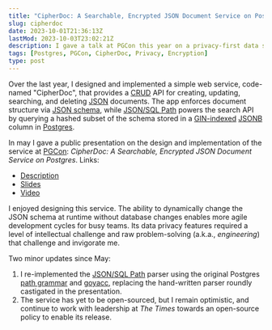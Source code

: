 ```yaml
---
title: "CipherDoc: A Searchable, Encrypted JSON Document Service on Postgres"
slug: cipherdoc
date: 2023-10-01T21:36:13Z
lastMod: 2023-10-03T23:02:21Z
description: I gave a talk at PGCon this year on a privacy-first data storage service I designed and implemented. Perhaps the encryption and searching patterns will inspire others.
tags: [Postgres, PGCon, CipherDoc, Privacy, Encryption]
type: post
---
```


Over the last year, I designed and implemented a simple web service, code-named
"CipherDoc", that provides a [CRUD] API for creating, updating, searching, and
deleting [JSON] documents. The app enforces document structure via [JSON
schema], while [JSON/SQL Path] powers the search API by querying a hashed subset
of the schema stored in a [GIN-indexed] [JSONB] column in [Postgres].

In may I gave a public presentation on the design and implementation of the
service at [PGCon]: *CipherDoc: A Searchable, Encrypted JSON Document Service on
Postgres*. Links:

*   [Description]
*   [Slides]
*   [Video]

I enjoyed designing this service. The ability to dynamically change the JSON
schema at runtime without database changes enables more agile development cycles
for busy teams. Its data privacy features required a level of intellectual
challenge and raw problem-solving (a.k.a., *engineering*) that challenge and
invigorate me.

Two minor updates since May:

1.  I re-implemented the [JSON/SQL Path] parser using the original Postgres
    [path grammar] and [goyacc], replacing the hand-written parser roundly
    castigated in the presentation.
2.  The service has yet to be open-sourced, but I remain optimistic, and
    continue to work with leadership at *The Times* towards an open-source
    policy to enable its release.

  [CRUD]: https://en.wikipedia.org/wiki/Create,_read,_update_and_delete
    "Wikipedia: “Create, read, update, and delete”"
  [JSON]: https://json.org "ECMA-404 The JSON Data Interchange Standard"
  [JSON schema]: https://json-schema.org
    "JSON Schema is a declarative language that allows you to annotate and validate JSON documents"
  [JSON/SQL Path]: https://www.postgresql.org/docs/12/datatype-json.html#DATATYPE-JSONPATH
    "PostgreSQL Docs: jsonpath Type"
  [GIN-indexed]: https://www.postgresql.org/docs/current/gin.html
    "PostgreSQL Docs: GIN Indexes"
  [JSONB]: https://www.postgresql.org/docs/current/datatype-json.html
    "PostgresSQL Docs: JSON Types"
  [Postgres]: https://www.postgresql.org/
    "PostgreSQL: The World's Most Advanced Open Source Relational Database"
  [PGCon]: https://www.pgcon.org/ "PGCon - PostgreSQL Conference for Users and Developers"
  [Description]: https://www.pgcon.org/events/pgcon_2023/schedule/session/360-a-pattern-for-a-searchable-encrypted-json-document-service/
    "PGCon 2023 — CipherDoc: A Searchable, Encrypted JSON Document Service on Postgres"
  [Slides]: https://www.pgcon.org/events/pgcon_2023/sessions/session/360/slides/73/cipher-doc.pdf
  [Video]: https://www.youtube.com/watch?v=SUyHnjpr-0Q
    "CipherDoc: A Pattern for a Searchable, Encrypted JSON Document Service: David E Wheeler - PGCon 2023"
  [path grammar]: https://github.com/postgres/postgres/blob/REL_15_4/src/backend/utils/adt/jsonpath_gram.y
    "jsonpath_gram.y: Grammar definitions for jsonpath datatype"
  [goyacc]: https://pkg.go.dev/golang.org/x/tools/cmd/goyacc
    "Goyacc is a version of yacc for Go. It is written in Go and generates parsers written in Go"
